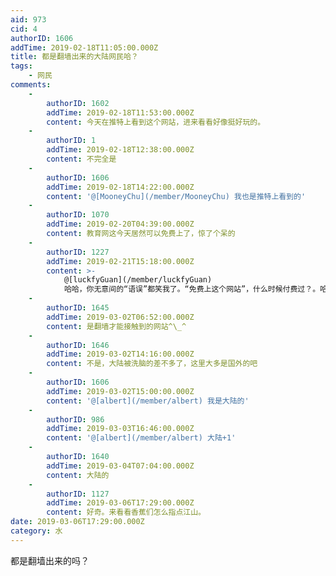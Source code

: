 ```yaml
---
aid: 973
cid: 4
authorID: 1606
addTime: 2019-02-18T11:05:00.000Z
title: 都是翻墙出来的大陆网民哈？
tags:
    - 网民
comments:
    -
        authorID: 1602
        addTime: 2019-02-18T11:53:00.000Z
        content: 今天在推特上看到这个网站，进来看看好像挺好玩的。
    -
        authorID: 1
        addTime: 2019-02-18T12:38:00.000Z
        content: 不完全是
    -
        authorID: 1606
        addTime: 2019-02-18T14:22:00.000Z
        content: '@[MooneyChu](/member/MooneyChu) 我也是推特上看到的'
    -
        authorID: 1070
        addTime: 2019-02-20T04:39:00.000Z
        content: 教育网这今天居然可以免费上了，惊了个呆的
    -
        authorID: 1227
        addTime: 2019-02-21T15:18:00.000Z
        content: >-
            @[luckfyGuan](/member/luckfyGuan)
            哈哈，你无意间的“语误”都笑我了。“免费上这个网站”，什么时候付费过？。哈哈哈哈
    -
        authorID: 1645
        addTime: 2019-03-02T06:52:00.000Z
        content: 是翻墙才能接触到的网站^\_^
    -
        authorID: 1646
        addTime: 2019-03-02T14:16:00.000Z
        content: 不是，大陆被洗脑的差不多了，这里大多是国外的吧
    -
        authorID: 1606
        addTime: 2019-03-02T15:00:00.000Z
        content: '@[albert](/member/albert) 我是大陆的'
    -
        authorID: 986
        addTime: 2019-03-03T16:46:00.000Z
        content: '@[albert](/member/albert) 大陆+1'
    -
        authorID: 1640
        addTime: 2019-03-04T07:04:00.000Z
        content: 大陆的
    -
        authorID: 1127
        addTime: 2019-03-06T17:29:00.000Z
        content: 好奇。来看看香蕉们怎么指点江山。
date: 2019-03-06T17:29:00.000Z
category: 水
---
```


都是翻墙出来的吗？
